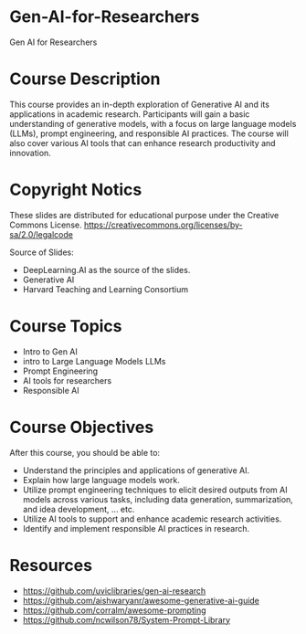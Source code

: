 # Gen-AI-for-Researchers
Gen AI for Researchers


# Course Description 
This course provides an in-depth exploration of Generative AI and its applications in academic research. Participants will gain a basic understanding of generative models, with a focus on large language models (LLMs), prompt engineering, and responsible AI practices. The course will also cover various AI tools that can enhance research productivity and innovation.

# Copyright Notics 

These slides are distributed for educational purpose under the Creative Commons License. https://creativecommons.org/licenses/by-sa/2.0/legalcode

Source of Slides: 
* DeepLearning.AI as the source of the slides.
* Generative AI
* Harvard Teaching and Learning Consortium

# Course Topics
* Intro to Gen AI 
* intro to Large Language Models LLMs 
* Prompt Engineering
* AI tools for researchers  
* Responsible AI  

# Course Objectives 
After this course, you should be able to: 
* Understand the principles and applications of generative AI.
* Explain how large language models work.
* Utilize prompt engineering techniques to elicit desired outputs from AI models across various tasks, including data generation, summarization, and idea development, ... etc.
* Utilize AI tools to support and enhance academic research activities.
* Identify and implement responsible AI practices in research.


# Resources 
* https://github.com/uviclibraries/gen-ai-research
* https://github.com/aishwaryanr/awesome-generative-ai-guide
* https://github.com/corralm/awesome-prompting 
* https://github.com/ncwilson78/System-Prompt-Library


